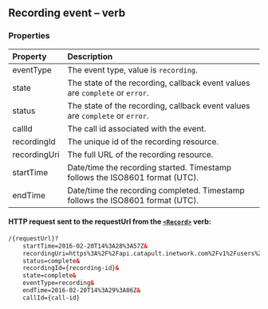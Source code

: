 
##  Recording event – <Record> verb

### Properties
| Property     | Description                                                                    |
|:-------------|:-------------------------------------------------------------------------------|
| eventType    | The event type, value is `recording`.                                          |
| state        | The state of the recording, callback event values are `complete` or `error`.   |
| status       | The state of the recording, callback event values are `complete` or `error`.   |
| callId       | The call id associated with the event.                                         |
| recordingId  | The unique id of the recording resource.                                       |
| recordingUri | The full URL of the recording resource.                                        |
| startTime    | Date/time the recording started. Timestamp follows the ISO8601 format (UTC).   |
| endTime      | Date/time the recording completed. Timestamp follows the ISO8601 format (UTC). |


#### HTTP request sent to the requestUrl from the [`<Record>`](../verbs/record.md) verb:

```html
/{requestUrl}?
	startTime=2016-02-20T14%3A28%3A57Z&
	recordingUri=https%3A%2F%2Fapi.catapult.inetwork.com%2Fv1%2Fusers%2F{user-id}%2Frecordings%2F{recording-id}&
	status=complete&
	recordingId={recording-id}&
	state=complete&
	eventType=recording&
	endTime=2016-02-20T14%3A29%3A06Z&
	callId={call-id}
```

